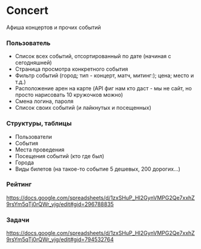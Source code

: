 # Concert
Афиша концертов и прочих событий

### Пользователь
* Список всех событий, отсортированный по дате (начиная с сегодняшней)
* Страница просмотра конкретного события
* Фильтр событий (город; тип - концерт, матч, митинг:); цена; место и т.д.)
* Расположение арен на карте (API фиг нам кто даст - мы не сайт, но просто нарисовать 10 кружочков можно)
* Смена логина, пароля
* Список своих событий (и лайкнутых и посещенных)

### Структуры, таблицы
* Пользователи
* События
* Места проведения
* Посещения событий (кто где был)
* Города
* Виды билетов (на такое-то событие 5 дешевых, 200 дорогих...)

### Рейтинг
https://docs.google.com/spreadsheets/d/1zxSHuP_HI2GynVMPG2Qe7xxhZ9rsYm5qTj0rQWr_yjg/edit#gid=296788835

### Задачи
https://docs.google.com/spreadsheets/d/1zxSHuP_HI2GynVMPG2Qe7xxhZ9rsYm5qTj0rQWr_yjg/edit#gid=794532764